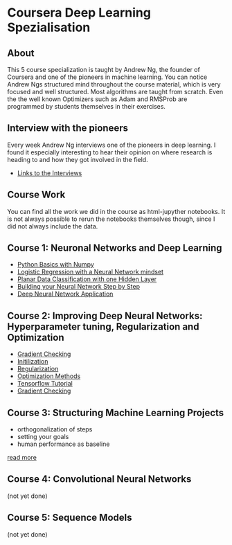 # Coursera Deep Learning Spezialisation

## About
This 5 course specialization is taught by Andrew Ng, the founder of Coursera and one of the pioneers in machine learning. You can notice Andrew Ngs structured mind throughout the course material, which is very focused and well structured. Most algorithms are taught from scratch. Even the the well known Optimizers such as Adam and RMSProb are programmed by students themselves in their exercises.

## Interview with the pioneers
Every week Andrew Ng interviews one of the pioneers in deep learning. I found it especially interesting to hear their opinion on where research is heading to and how they got involved in the field. 
- [Links to the Interviews](links.md)

## Course Work
You can find all the work we did in the course as html-jupyther notebooks. It is not always possible to rerun the notebooks themselves though, since I did not always include the data.

## Course 1: Neuronal Networks and Deep Learning
- [Python Basics with Numpy](C1_NeuronalNetworks/w2_Python+Basics+With+Numpy+v3.html)
- [Logistic Regression with a Neural Network mindset](C1_NeuronalNetworks/w2_Logistic+Regression+with+a+Neural+Network+mindset+v3.html)
- [Planar Data Classification with one Hidden Layer](C1_NeuronalNetworks/w3_Planar+data+classification+with+one+hidden+layer+v4.html)
- [Building your Neural Network Step by Step](C1_NeuronalNetworks/w4_Building+your+Deep+Neural+Network+-+Step+by+Step+v5.html)
- [Deep Neural Network Application](C1_NeuronalNetworks/w4_Deep+Neural+Network+-+Application+v3.html)

## Course 2: Improving Deep Neural Networks: Hyperparameter tuning, Regularization and Optimization
- [Gradient Checking](C2_ModelTuning/w1_Gradient+Checking+v1.html)
- [Initilization](C2_ModelTuning/w1_Initilization.html)
- [Regularization](C2_ModelTuning/w1_Regularization.html)
- [Optimization Methods](C2_ModelTuning/w2_Optimization+methods.html)
- [Tensorflow Tutorial](C2_ModelTuning/w3_Tensorflow+Tutorial.html)
- [Gradient Checking](C2_ModelTuning/w1_Gradient+Checking+v1.html)

## Course 3: Structuring Machine Learning Projects
- orthogonalization of steps
- setting your goals
- human performance as baseline

[read more](C3_StructuringMLProjects/3_StructuringMachineLearningProjects.md)

## Course 4: Convolutional Neural Networks
(not yet done)

## Course 5: Sequence Models
(not yet done)

